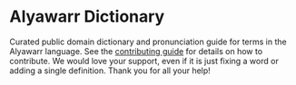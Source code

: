 
# Alyawarr Dictionary

Curated public domain dictionary and pronunciation guide for terms in the Alyawarr language. See the [contributing guide](https://github.com/drumworkteam/term/blob/make/.github/contributing.md) for details on how to contribute. We would love your support, even if it is just fixing a word or adding a single definition. Thank you for all your help!